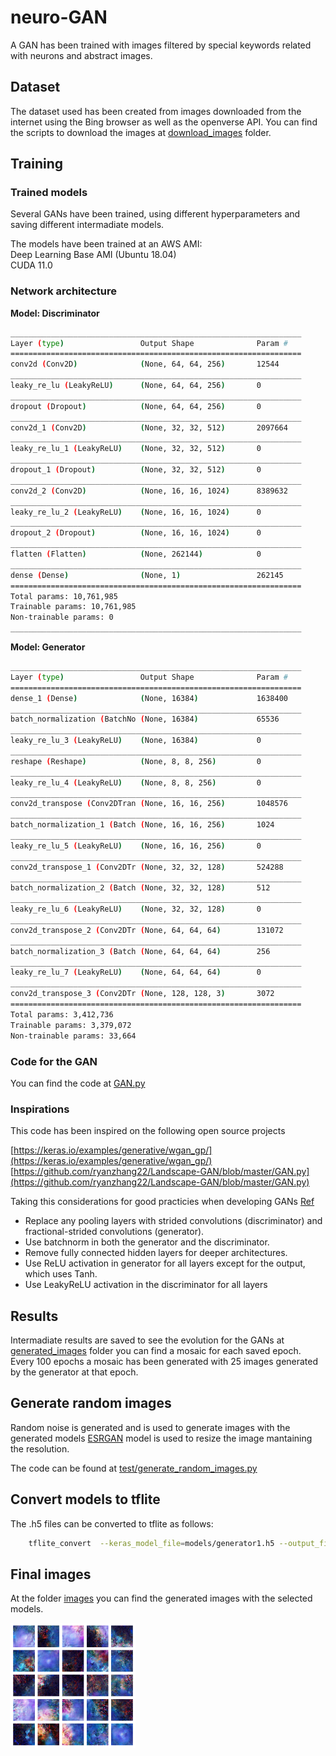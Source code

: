 # neuro-GAN
A GAN has been trained with images filtered by special keywords related with neurons and abstract images.  

## Dataset 
The dataset used has been created from images downloaded from the internet using the Bing browser as well as the openverse API. 
You can find the scripts to download the images at [download_images](download_images) folder. 

## Training 

### Trained models
Several GANs have been trained, using different hyperparameters and saving different intermadiate models.

The models have been trained at an AWS AMI:     
Deep Learning Base AMI (Ubuntu 18.04)     
CUDA 11.0 


### Network architecture 

**Model: Discriminator**
```bash
_________________________________________________________________
Layer (type)                 Output Shape              Param #   
=================================================================
conv2d (Conv2D)              (None, 64, 64, 256)       12544     
_________________________________________________________________
leaky_re_lu (LeakyReLU)      (None, 64, 64, 256)       0         
_________________________________________________________________
dropout (Dropout)            (None, 64, 64, 256)       0         
_________________________________________________________________
conv2d_1 (Conv2D)            (None, 32, 32, 512)       2097664   
_________________________________________________________________
leaky_re_lu_1 (LeakyReLU)    (None, 32, 32, 512)       0         
_________________________________________________________________
dropout_1 (Dropout)          (None, 32, 32, 512)       0         
_________________________________________________________________
conv2d_2 (Conv2D)            (None, 16, 16, 1024)      8389632   
_________________________________________________________________
leaky_re_lu_2 (LeakyReLU)    (None, 16, 16, 1024)      0         
_________________________________________________________________
dropout_2 (Dropout)          (None, 16, 16, 1024)      0         
_________________________________________________________________
flatten (Flatten)            (None, 262144)            0         
_________________________________________________________________
dense (Dense)                (None, 1)                 262145    
=================================================================
Total params: 10,761,985
Trainable params: 10,761,985
Non-trainable params: 0
_________________________________________________________________
```

**Model: Generator**

```bash
_________________________________________________________________
Layer (type)                 Output Shape              Param #   
=================================================================
dense_1 (Dense)              (None, 16384)             1638400   
_________________________________________________________________
batch_normalization (BatchNo (None, 16384)             65536     
_________________________________________________________________
leaky_re_lu_3 (LeakyReLU)    (None, 16384)             0         
_________________________________________________________________
reshape (Reshape)            (None, 8, 8, 256)         0         
_________________________________________________________________
leaky_re_lu_4 (LeakyReLU)    (None, 8, 8, 256)         0         
_________________________________________________________________
conv2d_transpose (Conv2DTran (None, 16, 16, 256)       1048576   
_________________________________________________________________
batch_normalization_1 (Batch (None, 16, 16, 256)       1024      
_________________________________________________________________
leaky_re_lu_5 (LeakyReLU)    (None, 16, 16, 256)       0         
_________________________________________________________________
conv2d_transpose_1 (Conv2DTr (None, 32, 32, 128)       524288    
_________________________________________________________________
batch_normalization_2 (Batch (None, 32, 32, 128)       512       
_________________________________________________________________
leaky_re_lu_6 (LeakyReLU)    (None, 32, 32, 128)       0         
_________________________________________________________________
conv2d_transpose_2 (Conv2DTr (None, 64, 64, 64)        131072    
_________________________________________________________________
batch_normalization_3 (Batch (None, 64, 64, 64)        256       
_________________________________________________________________
leaky_re_lu_7 (LeakyReLU)    (None, 64, 64, 64)        0         
_________________________________________________________________
conv2d_transpose_3 (Conv2DTr (None, 128, 128, 3)       3072      
=================================================================
Total params: 3,412,736
Trainable params: 3,379,072
Non-trainable params: 33,664
```

### Code for the GAN
You can find the code at [GAN.py](GAN.py)

### Inspirations 

This code has been inspired on the following open source projects 

[https://keras.io/examples/generative/wgan_gp/](https://keras.io/examples/generative/wgan_gp/) 
[https://github.com/ryanzhang22/Landscape-GAN/blob/master/GAN.py](https://github.com/ryanzhang22/Landscape-GAN/blob/master/GAN.py)

Taking this considerations for good practicies when developing GANs [Ref](https://arxiv.org/pdf/1511.06434v2.pdf)
- Replace any pooling layers with strided convolutions (discriminator) and fractional-strided
convolutions (generator).
- Use batchnorm in both the generator and the discriminator.
- Remove fully connected hidden layers for deeper architectures.
- Use ReLU activation in generator for all layers except for the output, which uses Tanh.
- Use LeakyReLU activation in the discriminator for all layers

## Results 
Intermadiate results are saved to see the evolution for the GANs
at [generated_images](generated_images) folder you can find a mosaic for each saved epoch.     
Every 100 epochs a mosaic has been generated with 25 images generated by the generator at that epoch. 

## Generate random images 
Random noise is generated and is used to generate images with the generated models
[ESRGAN](https://www.tensorflow.org/hub/tutorials/image_enhancing) model is used to resize the image mantaining the resolution. 

The code can be found at [test/generate_random_images.py](test/generate_random_images.py)

## Convert models to tflite
The .h5 files can be converted to tflite as follows: 
```bash
	tflite_convert  --keras_model_file=models/generator1.h5 --output_file=models-tflite/generator1.tflite
```
## Final images 
At the folder [images](images) you can find the generated images with the selected models.

<img src="images/19_6400.png" alt="image" width="200"/>
